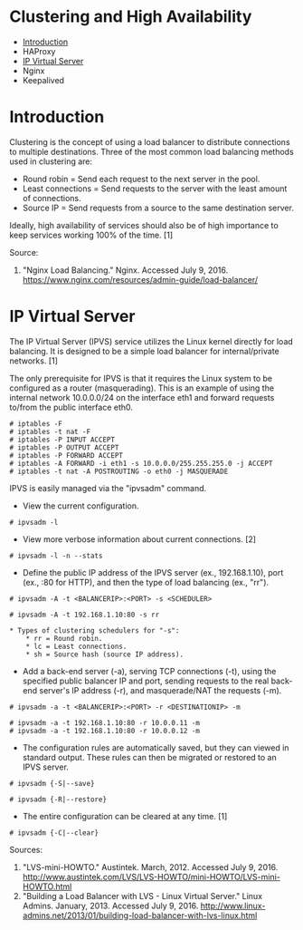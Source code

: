 # Clustering and High Availability

* [Introduction](#introduction)
* HAProxy
* [IP Virtual Server](#ip-virtual-server)
* Nginx
* Keepalived


# Introduction

Clustering is the concept of using a load balancer to distribute connections to multiple destinations. Three of the most common load balancing methods used in clustering are:

* Round robin = Send each request to the next server in the pool.
* Least connections = Send requests to the server with the least amount of connections.
* Source IP = Send requests from a source to the same destination server.

Ideally, high availability of services should also be of high importance to keep services working 100% of the time. [1]

Source:

1. "Nginx Load Balancing." Nginx. Accessed July 9, 2016. https://www.nginx.com/resources/admin-guide/load-balancer/


# IP Virtual Server

The IP Virtual Server (IPVS) service utilizes the Linux kernel directly for load balancing. It is designed to be a simple load balancer for internal/private networks. [1]

The only prerequisite for IPVS is that it requires the Linux system to be configured as a router (masquerading). This is an example of using the internal network 10.0.0.0/24 on the interface eth1 and forward requests to/from the public interface eth0.

```
# iptables -F
# iptables -t nat -F
# iptables -P INPUT ACCEPT
# iptables -P OUTPUT ACCEPT
# iptables -P FORWARD ACCEPT
# iptables -A FORWARD -i eth1 -s 10.0.0.0/255.255.255.0 -j ACCEPT
# iptables -t nat -A POSTROUTING -o eth0 -j MASQUERADE
```

IPVS is easily managed via the "ipvsadm" command.

* View the current configuration.
```
# ipvsadm -l
```

* View more verbose information about current connections. [2]
```
# ipvsadm -l -n --stats
```

* Define the public IP address of the IPVS server (ex., 192.168.1.10), port (ex., :80 for HTTP), and then the  type of load balancing (ex., "rr").
```
# ipvsadm -A -t <BALANCERIP>:<PORT> -s <SCHEDULER>
```
```
# ipvsadm -A -t 192.168.1.10:80 -s rr
```
    * Types of clustering schedulers for "-s":
        * rr = Round robin.
        * lc = Least connections.
        * sh = Source hash (source IP address).

* Add a back-end server (-a), serving TCP connections (-t), using the specified public balancer IP and port, sending requests to the real back-end server's IP address (-r), and masquerade/NAT the requests (-m).
```
# ipvsadm -a -t <BALANCERIP>:<PORT> -r <DESTINATIONIP> -m
```
```
# ipvsadm -a -t 192.168.1.10:80 -r 10.0.0.11 -m
# ipvsadm -a -t 192.168.1.10:80 -r 10.0.0.12 -m
```

* The configuration rules are automatically saved, but they can viewed in standard output. These rules can then be migrated or restored to an IPVS server.
```
# ipvsadm {-S|--save}
```
```
# ipvsadm {-R|--restore}
```

* The entire configuration can be cleared at any time. [1]
```
# ipvsadm {-C|--clear}
```

Sources:

1. "LVS-mini-HOWTO." Austintek. March, 2012. Accessed July 9, 2016. http://www.austintek.com/LVS/LVS-HOWTO/mini-HOWTO/LVS-mini-HOWTO.html
2. "Building a Load Balancer with LVS - Linux Virtual Server." Linux Admins. January, 2013. Accessed July 9, 2016. http://www.linux-admins.net/2013/01/building-load-balancer-with-lvs-linux.html

